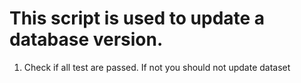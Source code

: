 # This script is used to update a database version.

1) Check if all test are passed. If not you should not update dataset

